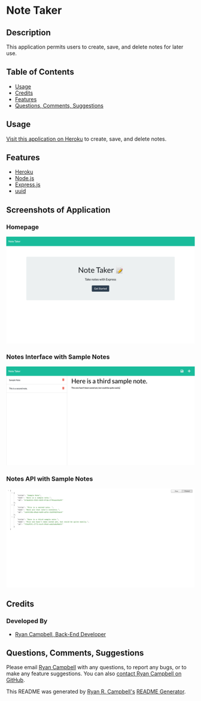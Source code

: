 # Note Taker


## Description
This application permits users to create, save, and delete notes for later use.

## Table of Contents
- [Usage](#usage)
- [Credits](#credits)
- [Features](#features)
- [Questions, Comments, Suggestions](#questions-comments-suggestions)


## Usage
[Visit this application on Heroku](https://damp-cliffs-49241.herokuapp.com/) to create, save, and delete notes.

 ## Features
 - [Heroku](https://dashboard.heroku.com/)
 - [Node.js](https://nodejs.org/en/)
 - [Express.js](https://expressjs.com/)
 - [uuid](https://www.npmjs.com/package/uuid)

## Screenshots of Application
### Homepage
![This is a screenshot of the deployed application's homepage](note-taker-homepage.jpg)

### Notes Interface with Sample Notes
![This is a screenshot of the deployed application's notes interface, populated with sample notes.](note-taker-notes-page.jpg)

### Notes API with Sample Notes
![This is a screenshot of the deployed application's notes API page, populated with sample notes](note-taker-api.jpg)

## Credits
### Developed By
- [Ryan Campbell, Back-End Developer](https://www.github.com/rrcampbell-exe/)

## Questions, Comments, Suggestions
Please email [Ryan Campbell](mailto:campbell.ryan.r@gmail.com) with any questions, to report any bugs, or to make any feature suggestions. You can also [contact Ryan Campbell on GitHub](https://www.github.com/rrcampbell-exe/).

This README was generated by [Ryan R. Campbell's](https://www.github.com/rrcampbell-exe/) [README Generator](https://github.com/rrcampbell-exe/readme-generator).